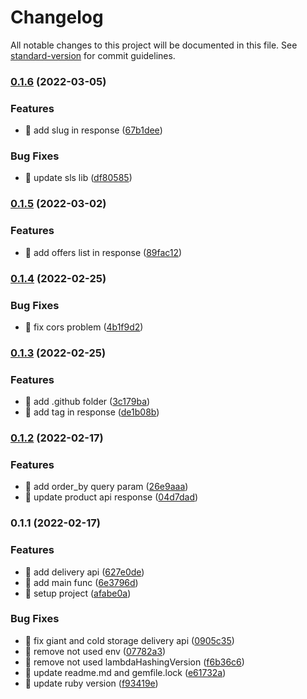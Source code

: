 # Changelog

All notable changes to this project will be documented in this file. See [standard-version](https://github.com/conventional-changelog/standard-version) for commit guidelines.

### [0.1.6](https://github.com/yeukfei02/singapore-grocery-api/compare/v0.1.5...v0.1.6) (2022-03-05)


### Features

* 🎸 add slug in response ([67b1dee](https://github.com/yeukfei02/singapore-grocery-api/commit/67b1deef8c7da734a9bcc3518e029d204ed3145b))


### Bug Fixes

* 🐛 update sls lib ([df80585](https://github.com/yeukfei02/singapore-grocery-api/commit/df80585a4e415d0ee6cd529fedf9f549c37e20d8))

### [0.1.5](https://github.com/yeukfei02/singapore-grocery-api/compare/v0.1.4...v0.1.5) (2022-03-02)


### Features

* 🎸 add offers list in response ([89fac12](https://github.com/yeukfei02/singapore-grocery-api/commit/89fac127de20cc150698a5e6603090aea8152ec7))

### [0.1.4](https://github.com/yeukfei02/singapore-grocery-api/compare/v0.1.3...v0.1.4) (2022-02-25)


### Bug Fixes

* 🐛 fix cors problem ([4b1f9d2](https://github.com/yeukfei02/singapore-grocery-api/commit/4b1f9d2ed25ad1f69bddc472310670da71b39f49))

### [0.1.3](https://github.com/yeukfei02/singapore-grocery-api/compare/v0.1.2...v0.1.3) (2022-02-25)


### Features

* 🎸 add .github folder ([3c179ba](https://github.com/yeukfei02/singapore-grocery-api/commit/3c179bad86a96f08b35141e9755c57d8d30a71ab))
* 🎸 add tag in response ([de1b08b](https://github.com/yeukfei02/singapore-grocery-api/commit/de1b08bb95f45571d42f312bc5ff59edf36e4323))

### [0.1.2](https://github.com/yeukfei02/singapore-grocery-api/compare/v0.1.1...v0.1.2) (2022-02-17)


### Features

* 🎸 add order_by query param ([26e9aaa](https://github.com/yeukfei02/singapore-grocery-api/commit/26e9aaaac801f5b2861793c178cc5244827d4555))
* 🎸 update product api response ([04d7dad](https://github.com/yeukfei02/singapore-grocery-api/commit/04d7dad599cb1c3e55ce8939a94cfbc35ac5f9e8))

### 0.1.1 (2022-02-17)


### Features

* 🎸 add delivery api ([627e0de](https://github.com/yeukfei02/singapore-grocery-api/commit/627e0de9e7b531b32c464610f844bd960444c9c9))
* 🎸 add main func ([6e3796d](https://github.com/yeukfei02/singapore-grocery-api/commit/6e3796d07ba3c6d77b54bfaa23dbae850680014c))
* 🎸 setup project ([afabe0a](https://github.com/yeukfei02/singapore-grocery-api/commit/afabe0a16fb9600c6d146f0dd6d110ef657d4859))


### Bug Fixes

* 🐛 fix giant and cold storage delivery api ([0905c35](https://github.com/yeukfei02/singapore-grocery-api/commit/0905c359c6d07182252d0c1476ba319528feabfa))
* 🐛 remove not used env ([07782a3](https://github.com/yeukfei02/singapore-grocery-api/commit/07782a318d9a67583e9a91fefc5a5669b9dfecdf))
* 🐛 remove not used lambdaHashingVersion ([f6b36c6](https://github.com/yeukfei02/singapore-grocery-api/commit/f6b36c6e15f5252dc4d455df49bfe7b4e8702a34))
* 🐛 update readme.md and gemfile.lock ([e61732a](https://github.com/yeukfei02/singapore-grocery-api/commit/e61732ad6c203a8240bb50168648a22e587d14f7))
* 🐛 update ruby version ([f93419e](https://github.com/yeukfei02/singapore-grocery-api/commit/f93419e5cbde5029f06eed0391ff6b486858025e))
